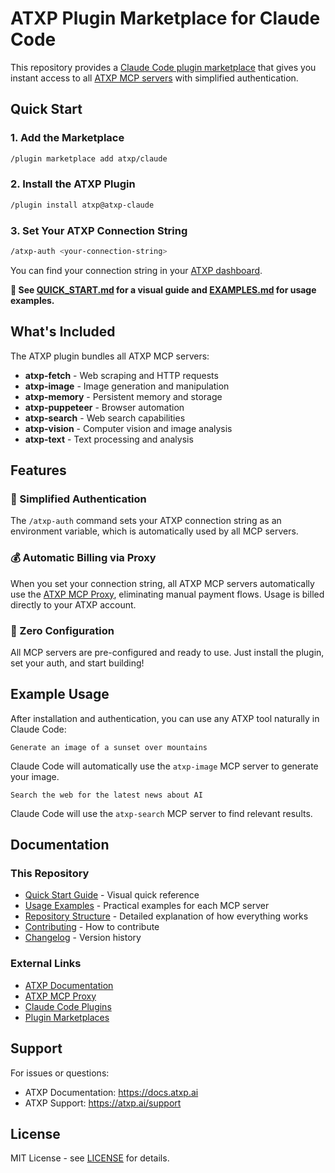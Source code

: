 # ATXP Plugin Marketplace for Claude Code

This repository provides a [Claude Code plugin marketplace](https://docs.claude.com/en/docs/claude-code/plugins) that gives you instant access to all [ATXP MCP servers](https://docs.atxp.ai/atxp) with simplified authentication.

## Quick Start

### 1. Add the Marketplace

```bash
/plugin marketplace add atxp/claude
```

### 2. Install the ATXP Plugin

```bash
/plugin install atxp@atxp-claude
```

### 3. Set Your ATXP Connection String

```bash
/atxp-auth <your-connection-string>
```

You can find your connection string in your [ATXP dashboard](https://atxp.ai).

**📖 See [QUICK_START.md](QUICK_START.md) for a visual guide and [EXAMPLES.md](EXAMPLES.md) for usage examples.**

## What's Included

The ATXP plugin bundles all ATXP MCP servers:

- **atxp-fetch** - Web scraping and HTTP requests
- **atxp-image** - Image generation and manipulation
- **atxp-memory** - Persistent memory and storage
- **atxp-puppeteer** - Browser automation
- **atxp-search** - Web search capabilities
- **atxp-vision** - Computer vision and image analysis
- **atxp-text** - Text processing and analysis

## Features

### 🔐 Simplified Authentication

The `/atxp-auth` command sets your ATXP connection string as an environment variable, which is automatically used by all MCP servers.

### 💰 Automatic Billing via Proxy

When you set your connection string, all ATXP MCP servers automatically use the [ATXP MCP Proxy](https://docs.atxp.ai/proxy), eliminating manual payment flows. Usage is billed directly to your ATXP account.

### 🚀 Zero Configuration

All MCP servers are pre-configured and ready to use. Just install the plugin, set your auth, and start building!

## Example Usage

After installation and authentication, you can use any ATXP tool naturally in Claude Code:

```
Generate an image of a sunset over mountains
```

Claude Code will automatically use the `atxp-image` MCP server to generate your image.

```
Search the web for the latest news about AI
```

Claude Code will use the `atxp-search` MCP server to find relevant results.

## Documentation

### This Repository
- [Quick Start Guide](QUICK_START.md) - Visual quick reference
- [Usage Examples](EXAMPLES.md) - Practical examples for each MCP server
- [Repository Structure](STRUCTURE.md) - Detailed explanation of how everything works
- [Contributing](CONTRIBUTING.md) - How to contribute
- [Changelog](CHANGELOG.md) - Version history

### External Links
- [ATXP Documentation](https://docs.atxp.ai/atxp)
- [ATXP MCP Proxy](https://docs.atxp.ai/proxy)
- [Claude Code Plugins](https://docs.claude.com/en/docs/claude-code/plugins)
- [Plugin Marketplaces](https://docs.claude.com/en/docs/claude-code/plugin-marketplaces)

## Support

For issues or questions:
- ATXP Documentation: https://docs.atxp.ai
- ATXP Support: https://atxp.ai/support

## License

MIT License - see [LICENSE](LICENSE) for details.

